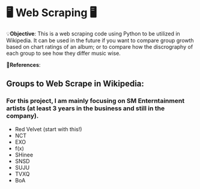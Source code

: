 # 🖥 Web Scraping 🖥

💡**Objective**: This is a web scraping code using Python to be utilized in Wikipedia. It can be used in the future if you want to compare group growth based on chart ratings of an album; or to compare how the discrography of each group to see how they differ music wise.

📜**References**:

## Groups to Web Scrape in Wikipedia:
### For this project, I am mainly focusing on SM Enterntainment artists (at least 3 years in the business and still in the company).

- Red Velvet (start with this!)
- NCT
- EXO
- f(x)
- SHinee
- SNSD
- SUJU
- TVXQ
- BoA
